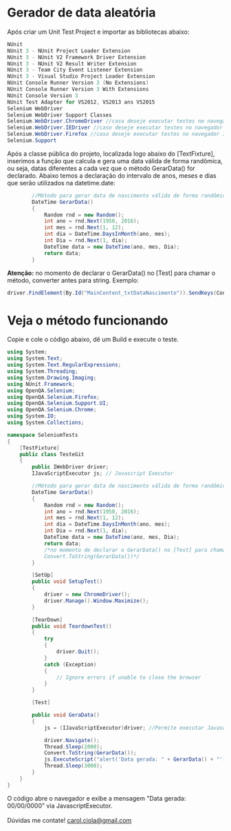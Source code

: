 # Gerador de data aleatória

Após criar um Unit Test Project e importar as bibliotecas abaixo:
```csharp
NUnit
NUnit 3 - NUnit Project Loader Extension
NUnit 3 - NUnit V2 Framework Driver Extension
NUnit 3 - NUnit V2 Result Writer Extension
NUnit 3 - Team City Event Listener Extension
NUnit 3 - Visual Studio Project Loader Extension
NUnit Console Runner Version 3 (No Extensions)
NUnit Console Runner Version 3 With Extensions
NUnit Console Version 3
NUnit Test Adapter for VS2012, VS2013 ans VS2015
Selenium WebDriver
Selenium WebDriver Support Classes
Selenium.WebDriver.ChromeDriver //caso deseje executar testes no navegador Internet Explorer
Selenium.WebDriver.IEDriver //caso deseje executar testes no navegador Internet Explorer
Selenium.WebDriver.Firefox //caso deseje executar testes no navegador Internet Explorer
Selenium.Support
```
Após a classe pública do projeto, localizada logo abaixo do [TextFixture], inserimos a função que calcula e gera uma data válida de forma randômica, ou seja, datas diferentes a cada vez que o método GerarData() for declarado.
Abaixo temos a declaração do intervalo de anos, meses e dias que serão utilizados na datetime.date:
```csharp
        //Método para gerar data de nascimento válida de forma randômica - colar dentro de [TestFixture]
        DateTime GerarData()
        {
            Random rnd = new Random();
            int ano = rnd.Next(1950, 2016);
            int mes = rnd.Next(1, 12);
            int dia = DateTime.DaysInMonth(ano, mes);
            int Dia = rnd.Next(1, dia);
            DateTime data = new DateTime(ano, mes, Dia);
            return data;
        }
```
<b>Atenção:</b> no momento de declarar o GerarData() no [Test] para chamar o método, converter antes para string. Exemplo:
```csharp
driver.FindElement(By.Id("MainContent_txtDataNascimento")).SendKeys(Convert.ToString(GerarData()));
```        
# Veja o método funcionando

Copie e cole o código abaixo, dê um Build e execute o teste.
```csharp
using System;
using System.Text;
using System.Text.RegularExpressions;
using System.Threading;
using System.Drawing.Imaging;
using NUnit.Framework;
using OpenQA.Selenium;
using OpenQA.Selenium.Firefox;
using OpenQA.Selenium.Support.UI;
using OpenQA.Selenium.Chrome;
using System.IO;
using System.Collections;

namespace SeleniumTests
{
    [TestFixture]
    public class TesteGit
    {
        public IWebDriver driver;
        IJavaScriptExecutor js; // Javascript Executor

        //Método para gerar data de nascimento válida de forma randômica - colar dentro de [TestFixture]
        DateTime GerarData()
        {
            Random rnd = new Random();
            int ano = rnd.Next(1950, 2016);
            int mes = rnd.Next(1, 12);
            int dia = DateTime.DaysInMonth(ano, mes);
            int Dia = rnd.Next(1, dia);
            DateTime data = new DateTime(ano, mes, Dia);
            return data;
            /*no momento de declarar o GerarData() no [Test] para chamar o método, converter antes para string: 
            Convert.ToString(GerarData())*/
        }

        [SetUp]
        public void SetupTest()
        {
            driver = new ChromeDriver();
            driver.Manage().Window.Maximize();
        }

        [TearDown]
        public void TeardownTest()
        {
            try
            {
                driver.Quit();
            }
            catch (Exception)
            {
                // Ignore errors if unable to close the browser
            }
        }

        [Test]

        public void GeraData()
        {
            js = (IJavaScriptExecutor)driver; //Permite executar Javascript

            driver.Navigate();
            Thread.Sleep(2000);
            Convert.ToString(GerarData());
            js.ExecuteScript("alert('Data gerada: " + GerarData() + "');");
            Thread.Sleep(3000);
        }
    }
}
```
O código abre o navegador e exibe a mensagem "Data gerada: 00/00/0000" via JavascriptExecutor.
<br></br>
Dúvidas me contate! carol.ciola@gmail.com
